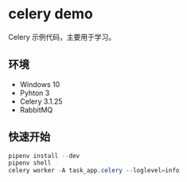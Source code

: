 # celery demo

Celery 示例代码，主要用于学习。

## 环境

- Windows 10
- Pyhton 3
- Celery 3.1.25
- RabbitMQ

## 快速开始

```PowerShell
pipenv install --dev
pipenv shell
celery worker -A task_app.celery --loglevel=info
```
